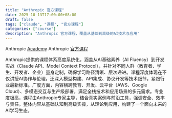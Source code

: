 ```yaml
---
title: "Anthropic 官方课程"
date: 2025-10-13T17:00:00+08:00
draft: false
tags: ["claude", "课程", "官方课程"]
categories: ["course"]
description: "Anthropic 官方课程，覆盖从基础到高级的AI技术与应用"
---
```


Anthropic [Academy](https://www.anthropic.com/learn)
Anthropic [官方课程](https://anthropic.skilljar.com/)


Anthropic提供的课程体系高度系统化，涵盖从AI基础素养（AI Fluency）到开发实战（Claude API、Model Context Protocol），并针对不同人群（教育者、学生、开发者、企业）量身定制，确保学习路径清晰、层次递进。课程深度体现在不仅讲授AI协作与伦理，还深入模型构建、API集成、协议开发等技术细节，紧跟行业最新标准。广度方面，内容横跨教育、开发、云平台（AWS、Google Cloud）、多模态交互与生产级部署，满足全栈技术和应用场景的多元需求。专业度极高，课程由Anthropic专家主导，结合真实案例与前沿工具，强调安全、效率与责任。整体内容从基础认知到高级实操，从理论到应用，构建了一个面向未来的AI学习生态。